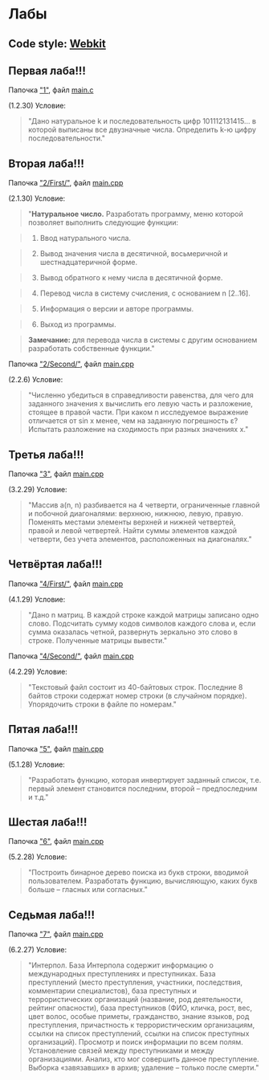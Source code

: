 # Лабы

## Code style: [Webkit](https://webkit.org/code-style-guidelines/)

## Первая лаба!!!

Папочка ["1"](https://github.com/programming-653502/Shilov/tree/master/1), файл [main.c](https://github.com/programming-653502/Shilov/blob/master/1/main.c)

(1.2.30) Условие:

>"Дано натуральное k и последовательность цифр 101112131415… в которой выписаны все двузначные числа. Определить k-ю цифру последовательности."

## Вторая лаба!!!

Папочка ["2/First/"](https://github.com/programming-653502/Shilov/tree/master/2/First), файл [main.cpp](https://github.com/programming-653502/Shilov/blob/master/2/First/main.cpp)

(2.1.30) Условие:
>"**Натуральное число.** Разработать программу, меню которой
позволяет выполнить следующие функции:

>1. Ввод натурального числа.

>2. Вывод значения числа в десятичной, восьмеричной и
шестнадцатеричной форме.

>3. Вывод обратного к нему числа в десятичной форме.

>4. Перевод числа в систему счисления, с основанием n [2..16].

>5. Информация о версии и авторе программы.

>6. Выход из программы.

>**Замечание:** для перевода числа в системы с другим основанием разработать собственные функции."

Папочка ["2/Second/"](https://github.com/programming-653502/Shilov/tree/master/2/Second), файл [main.cpp](https://github.com/programming-653502/Shilov/blob/master/2/Second/main.cpp)

(2.2.6) Условие:
>"Численно убедиться в справедливости равенства, для чего для
заданного значения х вычислить его левую часть и разложение,
стоящее в правой части. При каком n исследуемое выражение
отличается от sin x менее, чем на заданную погрешность ε?
Испытать разложение на сходимость при разных значениях х."

## Третья лаба!!!

Папочка ["3"](https://github.com/programming-653502/Shilov/tree/master/3), файл [main.cpp](https://github.com/programming-653502/Shilov/blob/master/3/main.cpp)

(3.2.29) Условие:

>"Массив a(n, n) разбивается на 4 четверти, ограниченные главной и побочной диагоналями: верхнюю, нижнюю, левую, правую. Поменять местами элементы верхней и нижней четвертей, правой и левой четвертей. Найти суммы элементов каждой четверти, без учета элементов, расположенных на диагоналях."

## Четвёртая лаба!!!

Папочка ["4/First/"](https://github.com/programming-653502/Shilov/tree/master/4/First), файл [main.cpp](https://github.com/programming-653502/Shilov/blob/master/4/First/main.cpp)

(4.1.29) Условие:

>"Дано n матриц. В каждой строке каждой матрицы записано одно
слово. Подсчитать сумму кодов символов каждого слова и, если
сумма оказалась четной, развернуть зеркально это слово в строке. Полученные матрицы вывести."

Папочка ["4/Second/"](https://github.com/programming-653502/Shilov/tree/master/4/Second), файл [main.cpp](https://github.com/programming-653502/Shilov/blob/master/4/Second/main.cpp)

(4.2.29) Условие:

>"Текстовый файл состоит из 40-байтовых строк. Последние 8 байтов строки содержат номер строки (в случайном порядке). Упорядочить строки в файле по номерам."

## Пятая лаба!!!

Папочка ["5"](https://github.com/programming-653502/Shilov/tree/master/5), файл [main.cpp](https://github.com/programming-653502/Shilov/blob/master/5/main.cpp)

(5.1.28) Условие:

>"Разработать функцию, которая инвертирует заданный список, т.е. первый элемент становится последним, второй – предпоследним и т.д."

## Шестая лаба!!!

Папочка ["6"](https://github.com/programming-653502/Shilov/tree/master/6), файл [main.cpp](https://github.com/programming-653502/Shilov/blob/master/6/main.cpp)

(5.2.28) Условие:

>"Построить бинарное дерево поиска из букв строки, вводимой
пользователем. Разработать функцию, вычисляющую, каких букв
больше – гласных или согласных."

## Седьмая лаба!!!

Папочка ["7"](https://github.com/programming-653502/Shilov/tree/master/7), файл [main.cpp](https://github.com/programming-653502/Shilov/blob/master/7/main.cpp)

(6.2.27) Условие:

>"Интерпол. База Интерпола содержит информацию о международных преступлениях и преступниках. База преступлений
(место преступления, участники, последствия, комментарии
специалистов), база преступных и террористических организаций
(название, род деятельности, рейтинг опасности), база
преступников (ФИО, кличка, рост, вес, цвет волос, особые приметы, гражданство, знание языков, род преступления, причастность к террористическим организациям, ссылки на список преступлений, ссылки на список преступных организаций). Просмотр и поиск информации по всем полям. Установление связей между преступниками и между организациями. Анализ, кто мог совершить данное преступление. Выборка «завязавших» в архив; удаление – только после смерти."



